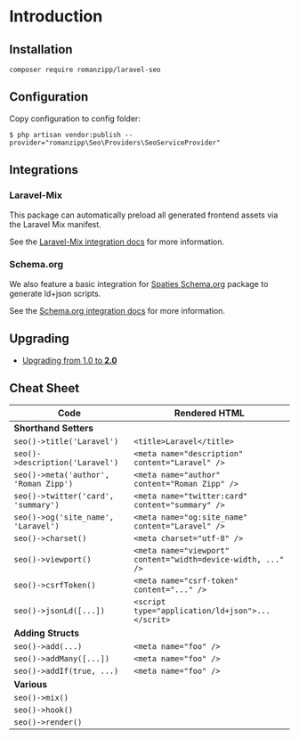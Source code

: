 # Introduction

## Installation

```
composer require romanzipp/laravel-seo
```

## Configuration

Copy configuration to config folder:

```
$ php artisan vendor:publish --provider="romanzipp\Seo\Providers\SeoServiceProvider"
```

## Integrations

### Laravel-Mix

This package can automatically preload all generated frontend assets via the Laravel Mix manifest.

See the [Laravel-Mix integration docs](/laravel-mix.html) for more information.

### Schema.org

We also feature a basic integration for [Spaties Schema.org](https://github.com/spatie/schema-org) package to generate ld+json scripts.

See the [Schema.org integration docs](/schema-org.html) for more information.

## Upgrading

- [Upgrading from 1.0 to **2.0**](https://github.com/romanzipp/Laravel-SEO/releases/tag/2.0.0)

## Cheat Sheet

| Code                                  | Rendered HTML                                                |
|---------------------------------------|--------------------------------------------------------------|
| **Shorthand Setters**                 |                                                              |
| `seo()->title('Laravel')`             | `<title>Laravel</title>`                                     |
| `seo()->description('Laravel')`       | `<meta name="description" content="Laravel" />`              |
| `seo()->meta('author', 'Roman Zipp')` | `<meta name="author" content="Roman Zipp" />`                |
| `seo()->twitter('card', 'summary')`   | `<meta name="twitter:card" content="summary" />`             |
| `seo()->og('site_name', 'Laravel')`   | `<meta name="og:site_name" content="Laravel" />`             |
| `seo()->charset()`                    | `<meta charset="utf-8" />`                                   |
| `seo()->viewport()`                   | `<meta name="viewport" content="width=device-width, ..." />` |
| `seo()->csrfToken()`                  | `<meta name="csrf-token" content="..." />`                   |
| `seo()->jsonLd([...])`                | `<script type="application/ld+json">...</scrit>`             |
| **Adding Structs**                    |                                                              |
| `seo()->add(...)`                     | `<meta name="foo" />`                                        |
| `seo()->addMany([...])`               | `<meta name="foo" />`                                        |
| `seo()->addIf(true, ...)`             | `<meta name="foo" />`                                        |
| **Various**                           |                                                              |
| `seo()->mix()`                        |                                                              |
| `seo()->hook()`                       |                                                              |
| `seo()->render()`                     |                                                              |

